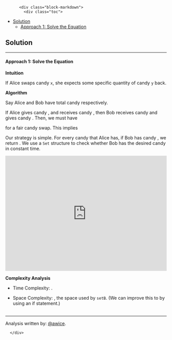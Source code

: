 <div class="article-body">
        
          <div class="block-markdown">
            <div class="toc">
<ul>
<li><a href="#solution">Solution</a><ul>
<li><a href="#approach-1-solve-the-equation">Approach 1: Solve the Equation</a></li>
</ul>
</li>
</ul>
</div>
<h2 id="solution">Solution</h2>
<hr>
<h4 id="approach-1-solve-the-equation">Approach 1: Solve the Equation</h4>
<p><strong>Intuition</strong></p>
<p>If Alice swaps candy <code>x</code>, she expects some specific quantity of candy <code>y</code> back.</p>
<p><strong>Algorithm</strong></p>
<p>Say Alice and Bob have total candy <script type="math/tex; mode=display">S_A, S_B</script> respectively.</p>
<p>If Alice gives candy <script type="math/tex; mode=display">x</script>, and receives candy <script type="math/tex; mode=display">y</script>, then Bob receives candy <script type="math/tex; mode=display">x</script> and gives candy <script type="math/tex; mode=display">y</script>.  Then, we must have</p>
<p>
<script type="math/tex; mode=display">
S_A - x + y = S_B - y + x
</script>
</p>
<p>for a fair candy swap.  This implies</p>
<p>
<script type="math/tex; mode=display">
y = x + \frac{S_B - S_A}{2}
</script>
</p>
<p>Our strategy is simple.  For every candy <script type="math/tex; mode=display">x</script> that Alice has, if Bob has candy <script type="math/tex; mode=display">y = x + \frac{S_B - S_A}{2}</script>, we return <script type="math/tex; mode=display">[x, y]</script>.  We use a <code>Set</code> structure to check whether Bob has the desired candy <script type="math/tex; mode=display">y</script> in constant time.</p>
<iframe src="https://leetcode.com/playground/WryKmFvR/shared" frameborder="0" width="100%" height="361" name="WryKmFvR"></iframe>

<p><strong>Complexity Analysis</strong></p>
<ul>
<li>
<p>Time Complexity:  <script type="math/tex; mode=display">O(A\text{.length} + B\text{.length})</script>.</p>
</li>
<li>
<p>Space Complexity:  <script type="math/tex; mode=display">O(B\text{.length})</script>, the space used by <code>setB</code>.  (We can improve this to <script type="math/tex; mode=display">\min(A\text{.length}, B\text{.length})</script> by using an if statement.)
<br>
<br></p>
</li>
</ul>
<hr>
<p>Analysis written by: <a href="https://leetcode.com/awice">@awice</a>.</p>
          </div>
        
      </div>